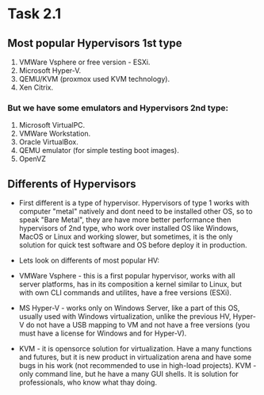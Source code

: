 # Task 2.1

## Most popular Hypervisors 1st type
1) VMWare Vsphere or free version - ESXi.
2) Microsoft Hyper-V.
3) QEMU/KVM  (proxmox used KVM  technology).
4) Xen Citrix.

### But we have some emulators and Hypervisors 2nd type:
1) Microsoft VirtualPC.
2) VMWare Workstation.
3) Oracle VirtualBox.
4) QEMU emulator (for simple testing  boot images).
5) OpenVZ



## Differents of Hypervisors

* First different is a type of hypervisor.
Hypervisors of type 1 works with computer "metal" natively and dont need to be installed other OS, so to speak "Bare Metal", they are have more better performance then hypervisors of 2nd type, who work over installed OS like Windows, MacOS or Linux and working slower, but sometimes, it is the only solution for quick test software and OS before deploy it in  production.

* Lets look on differents of most popular HV:
- VMWare Vsphere - this is a first popular hypervisor, works with all server platforms, has in its composition a kernel similar to Linux, but with  own CLI commands and utilites, have a free versions (ESXi).

- MS Hyper-V - works only on Windows Server,  like a part of this OS, usually used with Windows virtualization, unlike the previous HV, Hyper-V do not have a USB mapping to VM and not have a free  versions (you must have a license for Windows and for Hyper-V). 

- KVM - it is opensorce solution for virtualization. Have a many functions and futures, but it is new product in virtualization arena and have some bugs in his work (not recommended to use in high-load projects). KVM - only command line, but he have a many GUI shells. It is solution for professionals, who know what thay doing.
